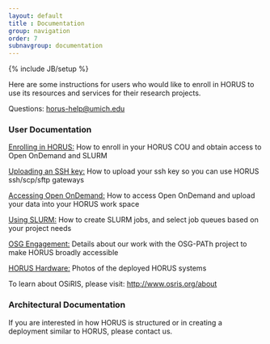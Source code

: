 ```yaml
---
layout: default
title : Documentation
group: navigation
order: 7
subnavgroup: documentation
---
```

{% include JB/setup %}



Here are some instructions for users who would like to enroll in HORUS to use its resources and services for their research projects.

Questions:  <a href="mailto:horus-help@umich.edu">horus-help@umich.edu</a>

<h3>User Documentation</h3>

<a href="enrollment.html">Enrolling in HORUS:</a> How to enroll in your HORUS COU and obtain access to Open OnDemand and SLURM

<a href="sshkey.html">Uploading an SSH key:</a> How to upload your ssh key so you can use HORUS ssh/scp/sftp gateways

<a href="ondemand.html">Accessing Open OnDemand:</a> How to access Open OnDemand and upload your data into your HORUS work space

<a href="slurm.html">Using SLURM:</a>
 How to create SLURM jobs, and select job queues based on your project needs 

<a href="osgengage.html">OSG Engagement:</a> Details about our work with the OSG-PATh project to make HORUS broadly accessible
 
<a href="horusphotos.html">HORUS Hardware:</a> Photos of the deployed HORUS systems

To learn about OSiRIS, please visit: <a href="http://www.osris.org/about">http://www.osris.org/about</a> 

<h3>Architectural Documentation</h3>

If you are interested in how HORUS is structured or in creating a deployment similar to HORUS, please contact us.

